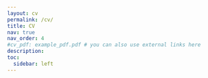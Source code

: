 ```yaml
---
layout: cv
permalink: /cv/
title: CV
nav: true
nav_order: 4
#cv_pdf: example_pdf.pdf # you can also use external links here
description: 
toc:
  sidebar: left
---
```


